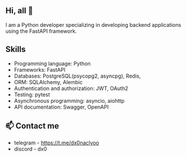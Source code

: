 ## Hi, all 👋
I am a Python developer specializing in developing backend applications using the FastAPI framework.

## Skills

- Programming language: Python
- Frameworks: FastAPI
- Databases: PostgreSQL(psycopg2, asyncpg), Redis,
- ORM: SQLAlchemy, Alembic
- Authentication and authorization: JWT, OAuth2
- Testing: pytest
- Asynchronous programming: asyncio, aiohttp
- API documentation: Swagger, OpenAPI

## 📫 Contact me

- telegram - https://t.me/dx0naclyoo
- discord - dx0


